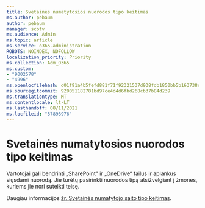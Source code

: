 ```yaml
---
title: Svetainės numatytosios nuorodos tipo keitimas
ms.author: pebaum
author: pebaum
manager: scotv
ms.audience: Admin
ms.topic: article
ms.service: o365-administration
ROBOTS: NOINDEX, NOFOLLOW
localization_priority: Priority
ms.collection: Adm_O365
ms.custom:
- "9002578"
- "4996"
ms.openlocfilehash: d01f91a4b5fefd881f71f92321537d938fdb1850bb5b163738e4322312d7f02b
ms.sourcegitcommit: 920051182781bd97ce4d4d6fbd268cb37b84d239
ms.translationtype: MT
ms.contentlocale: lt-LT
ms.lasthandoff: 08/11/2021
ms.locfileid: "57898976"
---
```

# <a name="change-the-default-link-type-for-a-site"></a>Svetainės numatytosios nuorodos tipo keitimas

Vartotojai gali bendrinti „SharePoint" ir „OneDrive“ failus ir aplankus siųsdami nuorodą. Jie turėtų pasirinkti nuorodos tipą atsižvelgiant į žmones, kuriems jie nori suteikti teisę.

Daugiau informacijos [žr. Svetainės numatytojo saito tipo keitimas](https://docs.microsoft.com/sharepoint/change-default-sharing-link).
